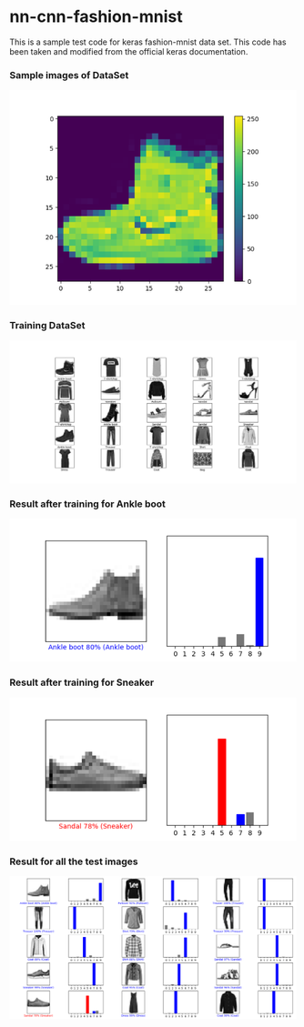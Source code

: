 # nn-cnn-fashion-mnist
This is a sample test code for keras fashion-mnist data set. This code has been taken and modified from the official keras documentation.

### Sample images of DataSet  
<p align="left">
  <img  src="./images/1.png">
</p>  

### Training DataSet
<p align="left">
  <img  src="./images/2.png">
</p>

### Result after training for Ankle boot
<p align="left">
  <img  src="./images/3.png">
</p>

### Result after training for Sneaker
<p align="left">
  <img  src="./images/4.png">
</p>

### Result for all the test images
<p align="left">
  <img  src="./images/5.png">
</p>
